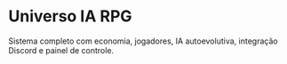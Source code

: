 # Universo IA RPG
Sistema completo com economia, jogadores, IA autoevolutiva, integração Discord e painel de controle.